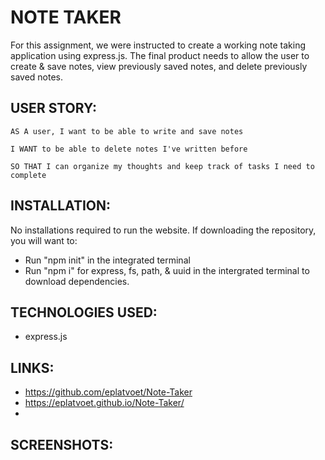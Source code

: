 #  NOTE TAKER

For this assignment, we were instructed to create a working note taking application using express.js. The final product needs to allow the user to create & save notes, view previously saved notes, and delete previously saved notes. 

## USER STORY:  

```````````````````````
AS A user, I want to be able to write and save notes

I WANT to be able to delete notes I've written before

SO THAT I can organize my thoughts and keep track of tasks I need to complete
```````````````````````

## INSTALLATION:
No installations required to run the website. If downloading the repository, you will want to:
- Run "npm init" in the integrated terminal
- Run "npm i" for express, fs, path, & uuid  in the intergrated terminal to download dependencies.

## TECHNOLOGIES USED:  
- express.js

## LINKS:  
- https://github.com/eplatvoet/Note-Taker  
- https://eplatvoet.github.io/Note-Taker/  
-

## SCREENSHOTS:  


